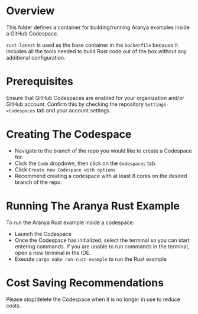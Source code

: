 # Overview

This folder defines a container for building/running Aranya examples inside a GitHub Codespace.

`rust:latest` is used as the base container in the `Dockerfile` because it includes all the tools needed to build Rust code out of the box without any additional configuration.

# Prerequisites

Ensure that GitHub Codespaces are enabled for your organization and/or GitHub account.
Confirm this by checking the repository `Settings->Codespaces` tab and your account settings.

# Creating The Codespace

- Navigate to the branch of the repo you would like to create a Codespace for.
- Click the `Code` dropdown, then click on the `Codespaces` tab.
- Click `Create new Codespace with options`
- Recommend creating a codespace with at least 8 cores on the desired branch of the repo.

# Running The Aranya Rust Example

To run the Aranya Rust example inside a codespace:
- Launch the Codespace
- Once the Codespace has initialized, select the terminal so you can start entering commands. If you are unable to run commands in the terminal, open a new terminal in the IDE.
- Execute `cargo make run-rust-example` to run the Rust example

# Cost Saving Recommendations

Please stop/delete the Codespace when it is no longer in use to reduce costs.
